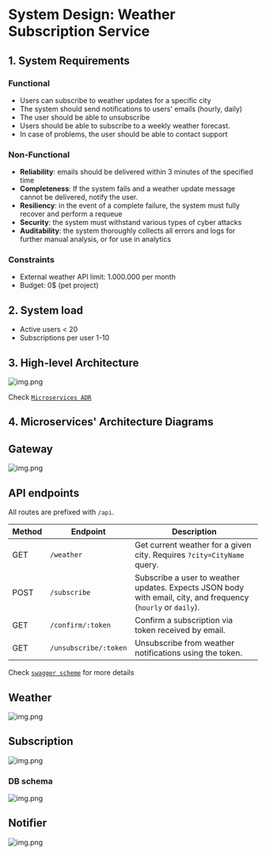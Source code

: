 # System Design: Weather Subscription Service

## 1. System Requirements

### Functional

- Users can subscribe to weather updates for a specific city
- The system should send notifications to users' emails (hourly, daily)
- The user should be able to unsubscribe
- Users should be able to subscribe to a weekly weather forecast.
- In case of problems, the user should be able to contact support

### Non-Functional

- **Reliability**: emails should be delivered within 3 minutes of the specified time
- **Completeness**: If the system fails and a weather update message cannot be delivered, notify the user.
- **Resiliency**: in the event of a complete failure, the system must fully recover and perform a requeue
- **Security**: the system must withstand various types of cyber attacks
- **Auditability**: the system thoroughly collects all errors and logs for further manual analysis, or for use in analytics

### Constraints

- External weather API limit: 1.000.000 per month
- Budget: 0$ (pet project)

## 2. System load

- Active users < 20
- Subscriptions per user 1-10

## 3. High-level Architecture

![img.png](../adr/0010-microservices.png)

Check [`Microservices ADR`](../adr/0010-monolit-to-microservices.md)

## 4. Microservices' Architecture Diagrams

## Gateway

![img.png](../../gateway/docs/application-architecture.png)

## API endpoints

All routes are prefixed with `/api`.

| Method | Endpoint              | Description                                                                |
|--------|-----------------------|----------------------------------------------------------------------------|
| GET    | `/weather`            | Get current weather for a given city. Requires `?city=CityName` query.     |
| POST   | `/subscribe`          | Subscribe a user to weather updates. Expects JSON body with email, city, and frequency (`hourly` or `daily`). |
| GET    | `/confirm/:token`     | Confirm a subscription via token received by email.                        |
| GET    | `/unsubscribe/:token` | Unsubscribe from weather notifications using the token.                    |

Check [`swagger scheme`](./swagger.yaml) for more details

## Weather

![img.png](../../weather/docs/application-architecture.png)

## Subscription

![img.png](../../sub/docs/application-architecture.png)

### DB schema

![img.png](./db-relations.png)

## Notifier

![img.png](../../notifier/docs/application-architecture.png)